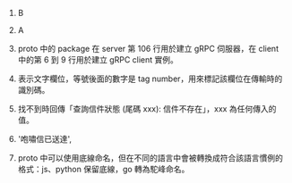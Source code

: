 1. B

2. A

3. proto 中的 package 在 server 第 106 行用於建立 gRPC 伺服器，在 client 中的第 6 到 9 行用於建立 gRPC client 實例。

4. 表示文字欄位，等號後面的數字是 tag number，用來標記該欄位在傳輸時的識別碼。

5. 找不到時回傳「查詢信件狀態 (尾碼 xxx): 信件不存在」，xxx 為任何傳入的值。

6. '咆嘯信已送達',

7. proto 中可以使用底線命名，但在不同的語言中會被轉換成符合該語言慣例的格式：js、python 保留底線，go 轉為駝峰命名。
